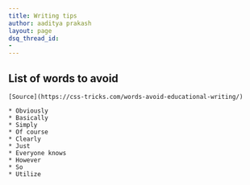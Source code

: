 ```yaml
---
title: Writing tips
author: aaditya prakash
layout: page
dsq_thread_id:
- 
---
```



## List of words to avoid

    [Source](https://css-tricks.com/words-avoid-educational-writing/)

    * Obviously
    * Basically
    * Simply
    * Of course
    * Clearly
    * Just
    * Everyone knows
    * However
    * So
    * Utilize



